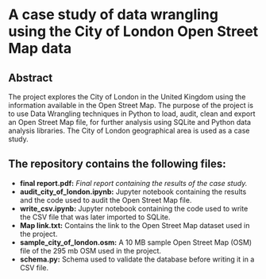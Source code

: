 
# A case study of data wrangling using the City of London Open Street Map data

## Abstract

The project explores the City of London in the United Kingdom using the information available in the Open Street Map. The purpose of the project is to use Data Wrangling techniques in Python to load, audit, clean and export an Open Street Map file, for further analysis using SQLite and Python data analysis libraries. The City of London geographical area is used as a case study.

## The repository contains the following files:

* <b>final report.pdf:</b> <i>Final report containing the results of the case study.</i>
* <b>audit_city_of_london.ipynb:</b> Jupyter notebook containing the results and the code used to audit the Open Street Map file.
* <b>write_csv.ipynb:</b> Jupyter notebook containing the code used to write the CSV file that was later imported to SQLite.
* <b>Map link.txt:</b> Contains the link to the Open Street Map dataset used in the project.
* <b>sample_city_of_london.osm:</b> A 10 MB sample Open Street Map (OSM) file of the 295 mb OSM used in the project.
* <b>schema.py:</b> Schema used to validate the database before writing it in a CSV file.
